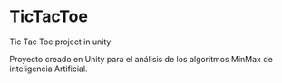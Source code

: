 # TicTacToe
Tic Tac Toe project in unity

Proyecto creado en Unity para el análisis de los algoritmos MinMax de inteligencia Artificial.
